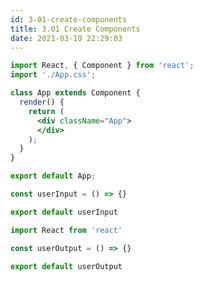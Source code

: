 ```yaml
---
id: 3-01-create-components
title: 3.01 Create Components
date: 2021-03-19 22:29:03
---
```


```jsx title="App.js"
import React, { Component } from 'react';
import './App.css';

class App extends Component {
  render() {
    return (
      <div className="App">
      </div>
    );
  }
}

export default App;
```

```jsx title="UserInput.js"
const userInput = () => {}

export default userInput
```

```jsx title="UserOutput.js"
import React from 'react'

const userOutput = () => {}

export default userOutput
```
